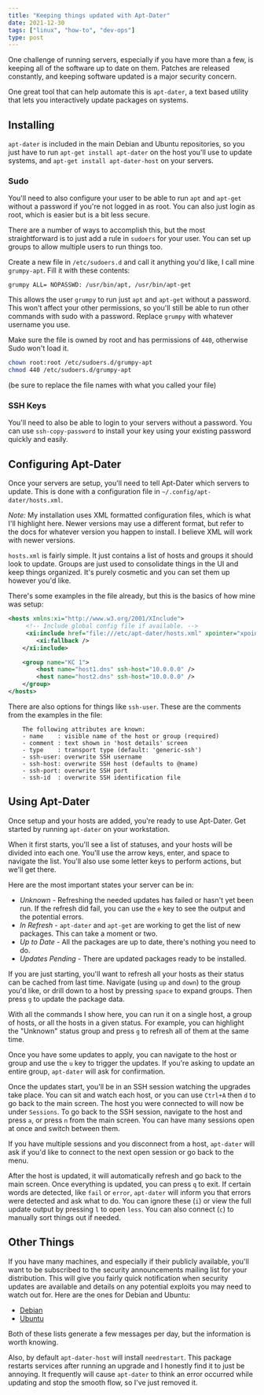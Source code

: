 ```yaml
---
title: "Keeping things updated with Apt-Dater"
date: 2021-12-30
tags: ["linux", "how-to", "dev-ops"]
type: post
---
```


One challenge of running servers, especially if you have more than a few, is
keeping all of the software up to date on them.  Patches are released
constantly, and keeping software updated is a major security concern.

One great tool that can help automate this is `apt-dater`, a text based utility
that lets you interactively update packages on systems.

## Installing

`apt-dater` is included in the main Debian and Ubuntu repositories, so you just
have to run `apt-get install apt-dater` on the host you'll use to update
systems, and `apt-get install apt-dater-host` on your servers.

### Sudo

You'll need to also configure your user to be able to run `apt` and `apt-get`
without a password if you're not logged in as root.  You can also just login as
root, which is easier but is a bit less secure.

There are a number of ways to accomplish this, but the most straightforward is
to just add a rule in `sudoers` for your user.  You can set up groups to allow
multiple users to run things too.

Create a new file in `/etc/sudoers.d` and call it anything you'd like, I call
mine `grumpy-apt`.  Fill it with these contents:

```plain
grumpy ALL= NOPASSWD: /usr/bin/apt, /usr/bin/apt-get
```

This allows the user `grumpy` to run just `apt` and `apt-get` without a
password.  This won't affect your other permissions, so you'll still be able to
run other commands with sudo with a password.  Replace `grumpy` with whatever
username you use.

Make sure the file is owned by root and has permissions of `440`, otherwise Sudo
won't load it.

```bash
chown root:root /etc/sudoers.d/grumpy-apt
chmod 440 /etc/sudoers.d/grumpy-apt
```

(be sure to replace the file names with what you called your file)

### SSH Keys

You'll need to also be able to login to your servers without a password.  You
can use `ssh-copy-password` to install your key using your existing password
quickly and easily.

## Configuring Apt-Dater

Once your servers are setup, you'll need to tell Apt-Dater which servers to
update.  This is done with a configuration file in
`~/.config/apt-dater/hosts.xml`.

_Note:_ My installation uses XML formatted configuration files, which is what
I'll highlight here.  Newer versions may use a different format, but refer to
the docs for whatever version you happen to install.  I believe XML will work
with newer versions.

`hosts.xml` is fairly simple.  It just contains a list of hosts and groups it
should look to update.  Groups are just used to consolidate things in the UI and
keep things organized.  It's purely cosmetic and you can set them up however
you'd like.

There's some examples in the file already, but this is the basics of how mine
was setup:

```xml
<hosts xmlns:xi="http://www.w3.org/2001/XInclude">
     <!-- Include global config file if available. -->
     <xi:include href="file:///etc/apt-dater/hosts.xml" xpointer="xpointer(/hosts/*)">
        <xi:fallback />
    </xi:include>

    <group name="KC 1">
        <host name="host1.dns" ssh-host="10.0.0.0" />
        <host name="host2.dns" ssh-host="10.0.0.0" />
    </group>
</hosts>
```

There are also options for things like `ssh-user`.  These are the comments from
the examples in the file:

```plain
    The following attributes are known:
    - name    : visible name of the host or group (required)
    - comment : text shown in 'host details' screen
    - type    : transport type (default: 'generic-ssh')
    - ssh-user: overwrite SSH username
    - ssh-host: overwrite SSH host (defaults to @name)
    - ssh-port: overwrite SSH port
    - ssh-id  : overwrite SSH identification file
```

## Using Apt-Dater

Once setup and your hosts are added, you're ready to use Apt-Dater.  Get started
by running `apt-dater` on your workstation.

When it first starts, you'll see a list of statuses, and your hosts will be
divided into each one.  You'll use the arrow keys, enter, and space to navigate
the list.  You'll also use some letter keys to perform actions, but we'll get
there.

Here are the most important states your server can be in:

- *Unknown* - Refreshing the needed updates has failed or hasn't yet been run.
  If the refresh did fail, you can use the `e` key to see the output and the
  potential errors.
- *In Refresh* - `apt-dater` and `apt-get` are working to get the list of new
  packages.  This can take a moment or two.
- *Up to Date* - All the packages are up to date, there's nothing you need to
  do.
- *Updates Pending* - There are updated packages ready to be installed.

If you are just starting, you'll want to refresh all your hosts as their status
can be cached from last time.  Navigate (using `up` and `down`) to the group
you'd like, or drill down to a host by pressing `space` to expand groups.  Then
press `g` to update the package data.

With all the commands I show here, you can run it on a single host, a group of
hosts, or all the hosts in a given status.  For example, you can highlight the
"Unknown" status group and press `g` to refresh all of them at the same time.

Once you have some updates to apply, you can navigate to the host or group and
use the `u` key to trigger the updates.  If you're asking to update an entire
group, `apt-dater` will ask for confirmation.

Once the updates start, you'll be in an SSH session watching the upgrades take
place.  You can sit and watch each host, or you can use `Ctrl+A` then `d` to go
back to the main screen.  The host you were connected to will now be under
`Sessions`.  To go back to the SSH session, navigate to the host and press `a`,
or press `n` from the main screen.  You can have many sessions open at once and
switch between them.

If you have multiple sessions and you disconnect from a host, `apt-dater` will
ask if you'd like to connect to the next open session or go back to the menu.

After the host is updated, it will automatically refresh and go back to the main
screen.  Once everything is updated, you can press `q` to exit.  If certain
words are detected, like `fail` or `error`, `apt-dater` will inform you that
errors were detected and ask what to do.  You can ignore these (`i`) or view the
full update output by pressing `l` to open `less`.  You can also connect (`c`)
to manually sort things out if needed.

## Other Things

If you have many machines, and especially if their publicly available, you'll
want to be subscribed to the security announcements mailing list for your
distribution.  This will give you fairly quick notification when security
updates are available and details on any potential exploits you may need to
watch out for.  Here are the ones for Debian and Ubuntu:

- [Debian](https://lists.debian.org/debian-security-announce/)
- [Ubuntu](https://lists.ubuntu.com/mailman/listinfo/ubuntu-security-announce)

Both of these lists generate a few messages per day, but the information is
worth knowing.

Also, by default `apt-dater-host` will install `needrestart`.  This package
restarts services after running an upgrade and I honestly find it to just be
annoying.  It frequently will cause `apt-dater` to think an error occurred while
updating and stop the smooth flow, so I've just removed it.
